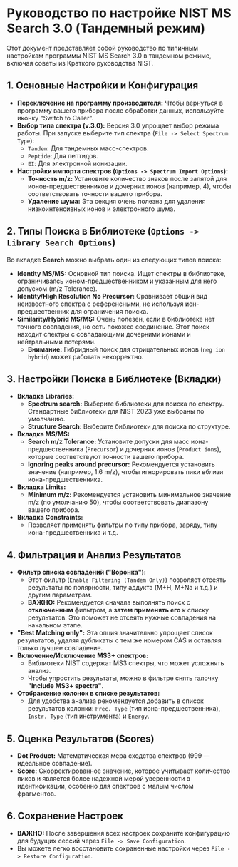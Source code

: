 # Руководство по настройке NIST MS Search 3.0 (Тандемный режим)

Этот документ представляет собой руководство по типичным настройкам программы NIST MS Search 3.0 в тандемном режиме, включая советы из Краткого руководства NIST.

## **1. Основные Настройки и Конфигурация**

*   **Переключение на программу производителя:** Чтобы вернуться в программу вашего прибора после обработки данных, используйте иконку "Switch to Caller".
*   **Выбор типа спектра (v.3.0):** Версия 3.0 упрощает выбор режима работы. При запуске выберите тип спектра (`File -> Select Spectrum Type`):
    *   `Tandem`: Для тандемных масс-спектров.
    *   `Peptide`: Для пептидов.
    *   `EI`: Для электронной ионизации.
*   **Настройки импорта спектров (`Options -> Spectrum Import Options`):**
    *   **Точность m/z:** Установите количество знаков после запятой для ионов-предшественников и дочерних ионов (например, 4), чтобы соответствовать точности вашего прибора.
    *   **Удаление шума:** Эта секция очень полезна для удаления низкоинтенсивных ионов и электронного шума.

## **2. Типы Поиска в Библиотеке (`Options -> Library Search Options`)**

Во вкладке **Search** можно выбрать один из следующих типов поиска:

*   **Identity MS/MS:** Основной тип поиска. Ищет спектры в библиотеке, ограничиваясь ионом-предшественником и указанным для него допуском (m/z Tolerance).
*   **Identity/High Resolution No Precursor:** Сравнивает общий вид неизвестного спектра с референсными, не используя ион-предшественник для ограничения поиска.
*   **Similarity/Hybrid MS/MS:** Очень полезен, если в библиотеке нет точного совпадения, но есть похожее соединение. Этот поиск находит спектры с совпадающими дочерними ионами и нейтральными потерями.
    *   **Внимание:** Гибридный поиск для отрицательных ионов (`neg ion hybrid`) может работать некорректно.

## **3. Настройки Поиска в Библиотеке (Вкладки)**

*   **Вкладка Libraries:**
    *   **Spectrum search:** Выберите библиотеки для поиска по спектру. Стандартные библиотеки для NIST 2023 уже выбраны по умолчанию.
    *   **Structure Search:** Выберите библиотеки для поиска по структуре.
*   **Вкладка MS/MS:**
    *   **Search m/z Tolerance:** Установите допуски для масс иона-предшественника (`Precursor`) и дочерних ионов (`Product ions`), которые соответствуют точности вашего прибора.
    *   **Ignoring peaks around precursor:** Рекомендуется установить значение (например, 1.6 m/z), чтобы игнорировать пики вблизи иона-предшественника.
*   **Вкладка Limits:**
    *   **Minimum m/z:** Рекомендуется установить минимальное значение m/z (по умолчанию 50), чтобы соответствовать диапазону вашего прибора.
*   **Вкладка Constraints:**
    *   Позволяет применять фильтры по типу прибора, заряду, типу иона-предшественника и т.д.

## **4. Фильтрация и Анализ Результатов**

*   **Фильтр списка совпадений ("Воронка"):**
    *   Этот фильтр (`Enable Filtering (Tandem Only)`) позволяет отсеять результаты по полярности, типу аддукта (M+H, M+Na и т.д.) и другим параметрам.
    *   **ВАЖНО:** Рекомендуется сначала выполнять поиск с **отключенным** фильтром, а **затем применять его** к списку результатов. Это поможет не отсеять нужные совпадения на начальном этапе.
*   **"Best Matching only":** Эта опция значительно упрощает список результатов, удаляя дубликаты с тем же номером CAS и оставляя только лучшее совпадение.
*   **Включение/Исключение MS3+ спектров:**
    *   Библиотеки NIST содержат MS3 спектры, что может усложнять анализ.
    *   Чтобы упростить результаты, можно в фильтре снять галочку **"Include MS3+ spectra"**.
*   **Отображение колонок в списке результатов:**
    *   Для удобства анализа рекомендуется добавить в список результатов колонки: `Prec. Type` (тип иона-предшественника), `Instr. Type` (тип инструмента) и `Energy`.

## **5. Оценка Результатов (Scores)**

*   **Dot Product:** Математическая мера сходства спектров (999 — идеальное совпадение).
*   **Score:** Скорректированное значение, которое учитывает количество пиков и является более надежной мерой уверенности в идентификации, особенно для спектров с малым числом фрагментов.

## **6. Сохранение Настроек**

*   **ВАЖНО:** После завершения всех настроек сохраните конфигурацию для будущих сессий через `File -> Save Configuration`.
*   Вы можете легко восстановить сохраненные настройки через `File -> Restore Configuration`.